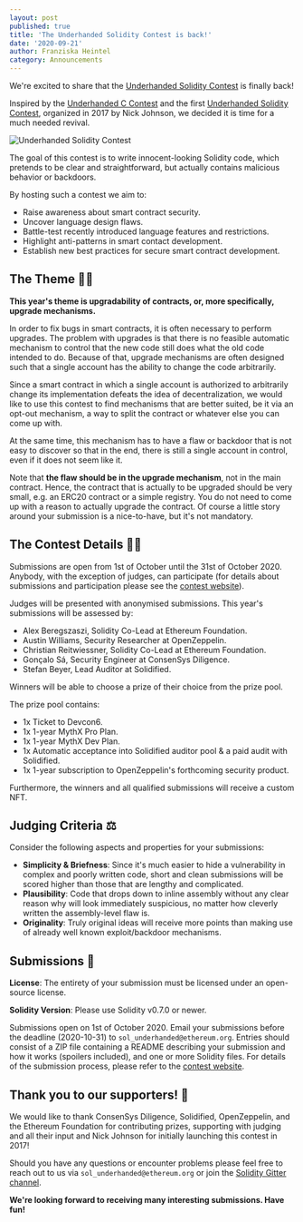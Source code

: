 ```yaml
---
layout: post
published: true
title: 'The Underhanded Solidity Contest is back!'
date: '2020-09-21'
author: Franziska Heintel
category: Announcements
---
```


We're excited to share that the [Underhanded Solidity Contest](https://underhanded.soliditylang.org/) is finally back!

Inspired by the [Underhanded C Contest](http://www.underhanded-c.org/) and the first [Underhanded Solidity Contest](https://u.solidity.cc/), organized in 2017 by Nick Johnson, we decided it is time for a much needed revival.

![Underhanded Solidity Contest](/img/2020/09/Underhanded_Solidity.gif)

The goal of this contest is to write innocent-looking Solidity code, which pretends to be clear and straightforward, but actually contains malicious behavior or backdoors.

By hosting such a contest we aim to:

- Raise awareness about smart contract security.
- Uncover language design flaws.
- Battle-test recently introduced language features and restrictions.
- Highlight anti-patterns in smart contact development.
- Establish new best practices for secure smart contract development.

## The Theme 🚪🔑

**This year's theme is upgradability of contracts, or, more specifically, upgrade mechanisms.**

In order to fix bugs in smart contracts, it is often necessary to perform upgrades. The problem with upgrades is that there is no feasible automatic mechanism to control that the new code still does what the old code intended to do. Because of that, upgrade mechanisms are often designed such that a single account has the ability to change the code arbitrarily.

Since a smart contract in which a single account is authorized to arbitrarily change its implementation defeats the idea of decentralization, we would like to use this contest to find mechanisms that are better suited, be it via an opt-out mechanism, a way to split the contract or whatever else you can come up with.

At the same time, this mechanism has to have a flaw or backdoor that is not easy to discover so that in the end, there is still a single account in control, even if it does not seem like it.

Note that **the flaw should be in the upgrade mechanism**, not in the main contract. Hence, the contract that is actually to be upgraded should be very small, e.g. an ERC20 contract or a simple registry. You do not need to come up with a reason to actually upgrade the contract. Of course a little story around your submission is a nice-to-have, but it's not mandatory.

## The Contest Details 🧑‍💻

Submissions are open from 1st of October until the 31st of October 2020. Anybody, with the exception of judges, can participate (for details about submissions and participation please see the [contest website](https://underhanded.soliditylang.org/)).

Judges will be presented with anonymised submissions. This year's submissions will be assessed by:

- Alex Beregszaszi, Solidity Co-Lead at Ethereum Foundation.
- Austin Williams, Security Researcher at OpenZeppelin.
- Christian Reitwiessner, Solidity Co-Lead at Ethereum Foundation.
- Gonçalo Sá, Security Engineer at ConsenSys Diligence.
- Stefan Beyer, Lead Auditor at Solidified.

Winners will be able to choose a prize of their choice from the prize pool.

The prize pool contains:

- 1x Ticket to Devcon6.
- 1x 1-year MythX Pro Plan.
- 1x 1-year MythX Dev Plan.
- 1x Automatic acceptance into Solidified auditor pool & a paid audit with Solidified.
- 1x 1-year subscription to OpenZeppelin's forthcoming security product.

Furthermore, the winners and all qualified submissions will receive a custom NFT.

## Judging Criteria ⚖️

Consider the following aspects and properties for your submissions:

- **Simplicity & Briefness**: Since it's much easier to hide a vulnerability in complex and poorly written code, short and clean submissions will be scored higher than those that are lengthy and complicated.
- **Plausibility**: Code that drops down to inline assembly without any clear reason why will look immediately suspicious, no matter how cleverly written the assembly-level flaw is.
- **Originality**: Truly original ideas will receive more points than making use of already well known exploit/backdoor mechanisms.

## Submissions 📩

**License**: The entirety of your submission must be licensed under an open-source license.

**Solidity Version**: Please use Solidity v0.7.0 or newer.

Submissions open on 1st of October 2020. Email your submissions before the deadline (2020-10-31) to `sol_underhanded@ethereum.org`. Entries should consist of a ZIP file containing a README describing your submission and how it works (spoilers included), and one or more Solidity files. For details of the submission process, please refer to the [contest website](https://underhanded.soliditylang.org/).

## Thank you to our supporters! 🥰

We would like to thank ConsenSys Diligence, Solidified, OpenZeppelin, and the Ethereum Foundation for contributing prizes, supporting with judging and all their input and Nick Johnson for initially launching this contest in 2017!

Should you have any questions or encounter problems please feel free to reach out to us via `sol_underhanded@ethereum.org` or join the [Solidity Gitter channel](https://gitter.im/ethereum/solidity).

**We're looking forward to receiving many interesting submissions. Have fun!**
